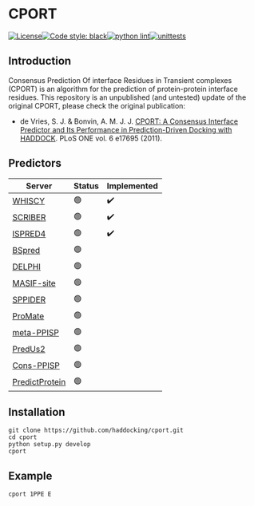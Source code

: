# CPORT

[![License](https://img.shields.io/badge/License-Apache_2.0-blue.svg)](https://opensource.org/licenses/Apache-2.0)[![Code style: black](https://img.shields.io/badge/code%20style-black-000000.svg)](https://github.com/psf/black)[![python lint](https://github.com/haddocking/cport/actions/workflows/lint.yml/badge.svg)](https://github.com/haddocking/cport/actions/workflows/lint.yml)[![unittests](https://github.com/haddocking/cport/actions/workflows/unittests.yml/badge.svg)](https://github.com/haddocking/cport/actions/workflows/unittests.yml)

## Introduction

Consensus Prediction Of interface Residues in Transient complexes (CPORT) is an algorithm for the prediction of protein-protein interface residues. This repository is an unpublished (and untested) update of the original CPORT, please check the original publication:

- de Vries, S. J. & Bonvin, A. M. J. J. [CPORT: A Consensus Interface Predictor and Its Performance in Prediction-Driven Docking with HADDOCK](https://doi.org/10.1371/journal.pone.0017695). PLoS ONE vol. 6 e17695 (2011).

## Predictors

| Server | Status | Implemented |
|---|---|---|
| [WHISCY](https://wenmr.science.uu.nl/whiscy/) | 🟢 | ✔️ |
| [SCRIBER](http://biomine.cs.vcu.edu/servers/SCRIBER/) | 🟢 | ✔️ |
| [ISPRED4](https://ispred4.biocomp.unibo.it/ispred/default/index) | 🟢 | ✔️ |
| [BSpred](https://zhanggroup.org/BSpred/) | 🟢 |  |
| [DELPHI](https://delphi.csd.uwo.ca) | 🟢 |  |
| [MASIF-site](https://github.com/LPDI-EPFL/masif) | 🟢 |  |
| [SPPIDER](https://sppider.cchmc.org) | 🟢 |  |
| [ProMate](http://bioportal.weizmann.ac.il/promate/) | 🟢 |  |
| [meta-PPISP](https://pipe.rcc.fsu.edu/meta-ppisp.html) | 🟢 |  |
| [PredUs2](http://honig.c2b2.columbia.edu/predus) | 🟢 |  |
| [Cons-PPISP](https://pipe.rcc.fsu.edu/ppisp.html) | 🟢 |  |
| [PredictProtein](https://predictprotein.org) | 🟢 |  |

## Installation

```text
git clone https://github.com/haddocking/cport.git
cd cport
python setup.py develop
cport
```

## Example

```text
cport 1PPE E
```
